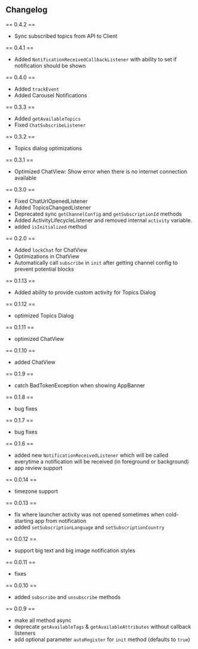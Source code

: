 ## Changelog

== 0.4.2 ==
* Sync subscribed topics from API to Client

== 0.4.1 ==
* Added `NotificationReceivedCallbackListener` with ability to set if notification should be shown

== 0.4.0 ==
* Added `trackEvent`
* Added Carousel Notifications

== 0.3.3 ==
* Added `getAvailableTopics`
* Fixed `ChatSubscribeListener`

== 0.3.2 ==
* Topics dialog optimizations

== 0.3.1 ==
* Optimized ChatView: Show error when there is no internet connection available

== 0.3.0 ==
* Fixed ChatUrlOpenedListener
* Added TopicsChangedListener
* Deprecated sync `getChannelConfig` and `getSubscriptionId` methods
* Added ActivityLifecycleListener and removed internal `activity` variable.
* added `isInitialized` method

== 0.2.0 ==
* Added `lockChat` for ChatView
* Optimizations in ChatView
* Automatically call `subscribe` in `init` after getting channel config to prevent potential blocks

== 0.1.13 ==
* Added ability to provide custom activity for Topics Dialog

== 0.1.12 ==
* optimized Topics Dialog

== 0.1.11 ==
* optimized ChatView

== 0.1.10 ==
* added ChatView

== 0.1.9 ==
* catch BadTokenException when showing AppBanner

== 0.1.8 ==
* bug fixes

== 0.1.7 ==
* bug fixes

== 0.1.6 ==
* added new `NotificationReceivedListener` which will be called everytime a notification will be received (in foreground or background)
* app review support

== 0.0.14 ==
* timezone support

== 0.0.13 ==
* fix where launcher activity was not opened sometimes when cold-starting app from notification
* added `setSubscriptionLanguage` and `setSubscriptionCountry`

== 0.0.12 ==
* support big text and big image notification styles

== 0.0.11 ==
* fixes

== 0.0.10 ==
* added `subscribe` and `unsubscribe` methods

== 0.0.9 ==
* make all method async
* deprecate `getAvailableTags` & `getAvailableAttributes` without callback listeners
* add optional parameter `autoRegister` for `init` method (defaults to `true`)
